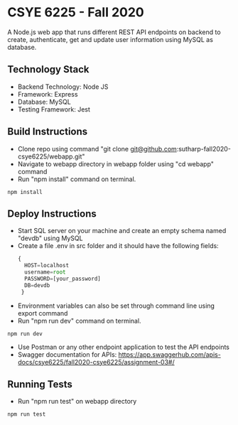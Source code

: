 # CSYE 6225 - Fall 2020
A Node.js web app that runs different REST API endpoints on backend to create, authenticate, get and update user information using MySQL as database.

## Technology Stack
* Backend Technology: Node JS
* Framework: Express
* Database: MySQL
* Testing Framework: Jest

## Build Instructions
* Clone repo using command "git clone git@github.com:sutharp-fall2020-csye6225/webapp.git"
* Navigate to webapp directory in webapp folder using "cd webapp" command
* Run "npm install" command on terminal.
```shell script
npm install
```

## Deploy Instructions
* Start SQL server on your machine and create an empty schema named "devdb" using MySQL
* Create a file .env in src folder and it should have the following fields:
  ```Javascript
  {
    HOST=localhost
    username=root
    PASSWORD=[your_password]
    DB=devdb
   }
  ```
* Environment variables can also be set through command line using export command
* Run "npm run dev" command on terminal.
```shell script
npm run dev
```
* Use Postman or any other endpoint application to test the API endpoints
* Swagger documentation for APIs: https://app.swaggerhub.com/apis-docs/csye6225/fall2020-csye6225/assignment-03#/

## Running Tests
* Run "npm run test" on webapp directory
```shell script
npm run test
```


